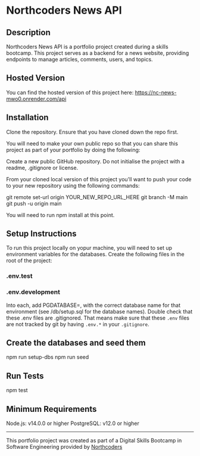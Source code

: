 # Northcoders News API



## Description

Northcoders News API is a portfolio project created during a skills bootcamp. This project serves as a backend for a news website, providing endpoints to manage articles, comments, users, and topics.


## Hosted Version

You can find the hosted version of this project here: https://nc-news-mwo0.onrender.com/api



## Installation

Clone the repository.
Ensure that you have cloned down the repo first.

You will need to make your own public repo so that you can share this project as part of your portfolio by doing the following:

Create a new public GitHub repository. Do not initialise the project with a readme, .gitignore or license.

From your cloned local version of this project you'll want to push your code to your new repository using the following commands:

git remote set-url origin YOUR_NEW_REPO_URL_HERE
git branch -M main
git push -u origin main

You will need to run npm install at this point.

## Setup Instructions

To run this project locally on yopur machine, you will need to set up environment variables for the databases. Create the following files in the root of the project:

### .env.test
### .env.development

Into each, add PGDATABASE=, with the correct database name for that environment (see /db/setup.sql for the database names). Double check that these .env files are .gitignored. That means make sure that these `.env` files are not tracked by git by having `.env.*` in your `.gitignore`.

## Create the databases and seed them

npm run setup-dbs
npm run seed

## Run Tests

npm test


## Minimum Requirements

Node.js: v14.0.0 or higher
PostgreSQL: v12.0 or higher








--- 

This portfolio project was created as part of a Digital Skills Bootcamp in Software Engineering provided by [Northcoders](https://northcoders.com/)
